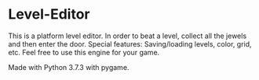 # Level-Editor

This is a platform level editor. In order to beat a level, collect all the jewels and then enter the door.
Special features: Saving/loading levels, color, grid, etc.
Feel free to use this engine for your game.

Made with Python 3.7.3 with pygame.
